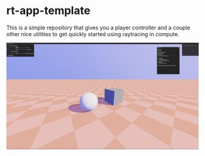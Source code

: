 # rt-app-template

This is a simple repository that gives you a player controller and a couple other nice utilities to get quickly started using raytracing in compute.

![Image](rt-app.png)

